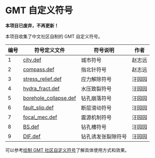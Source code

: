 # GMT 自定义符号

**本项目已废弃，不再更新！**

本项目收集了中文社区自制的 GMT 自定义符号。

| 编号 |                符号定义文件                    |       符号说明     |  作者  |
| ---- | ---------------------------------------------- | ------------------ | ------ |
|    1 | [city.def](city.def)                           | 城市符号           | 赵志远 |
|    2 | [compass.def](compass.def)                     | 指北针符号         | 赵志远 |
|    3 | [stress_relief.def](stress_relief.def)         | 应力解除符号       | 汪园园 |
|    4 | [hydra_fract.def](hydra_fract.def)             | 水压致裂符号       | 汪园园 |
|    5 | [borehole_collapse.def](borehole_collapse.def) | 钻孔崩落符号       | 汪园园 |
|    6 | [fault_slip.def](fault_slip.def)               | 断层滑动符号       | 汪园园 |
|    7 | [focal_mec.def](focal_mec.def)                 | 震源机制符号       | 汪园园 |
|    8 | [BS.def](BS.def)                               | 钻孔槽符号         | 汪园园 |
|    9 | [DIF.def](DIF.def)                             | 钻孔诱发张裂隙符号 | 汪园园 |

可以参考[绘制 GMT 社区自定义符号](https://docs.gmt-china.org/latest/module/plot/#gmt-custom-symbols)了解具体使用方式和效果。
